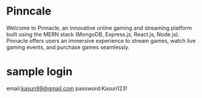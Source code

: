 # Pinncale
 Welcome to Pinnacle, an innovative online gaming and streaming platform built using the MERN stack (MongoDB, Express.js, React.js, Node.js). Pinnacle offers users an immersive experience to stream games, watch live gaming events, and purchase games seamlessly.
 # sample login
 email:kasun99@gmail.com
 password:Kasun123!
